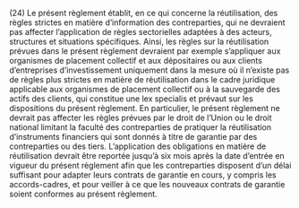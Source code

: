 (24) Le présent règlement établit, en ce qui concerne la réutilisation, des règles strictes en matière d’information des contreparties, qui ne devraient pas affecter l’application de règles sectorielles adaptées à des acteurs, structures et situations spécifiques. Ainsi, les règles sur la réutilisation prévues dans le présent règlement devraient par exemple s’appliquer aux organismes de placement collectif et aux dépositaires ou aux clients d’entreprises d’investissement uniquement dans la mesure où il n’existe pas de règles plus strictes en matière de réutilisation dans le cadre juridique applicable aux organismes de placement collectif ou à la sauvegarde des actifs des clients, qui constitue une lex specialis et prévaut sur les dispositions du présent règlement. En particulier, le présent règlement ne devrait pas affecter les règles prévues par le droit de l’Union ou le droit national limitant la faculté des contreparties de pratiquer la réutilisation d’instruments financiers qui sont donnés à titre de garantie par des contreparties ou des tiers. L’application des obligations en matière de réutilisation devrait être reportée jusqu’à six mois après la date d’entrée en vigueur du présent règlement afin que les contreparties disposent d’un délai suffisant pour adapter leurs contrats de garantie en cours, y compris les accords-cadres, et pour veiller à ce que les nouveaux contrats de garantie soient conformes au présent règlement.